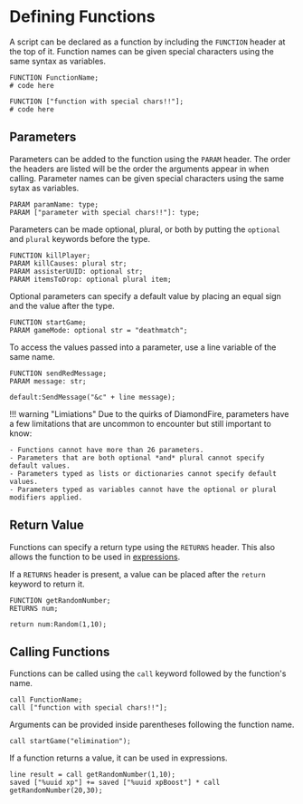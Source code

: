 # Defining Functions
A script can be declared as a function by including the `FUNCTION` header at the top of it. Function names can be given special characters using the same syntax as variables.
```tc
FUNCTION FunctionName;
# code here
```

```tc
FUNCTION ["function with special chars!!"];
# code here
```

## Parameters
Parameters can be added to the function using the `PARAM` header. The order the headers are listed will be the order the arguments appear in when calling. Parameter names can be given special characters using the same sytax as variables.

```tc
PARAM paramName: type;
PARAM ["parameter with special chars!!"]: type;
```

Parameters can be made optional, plural, or both by putting the `optional` and `plural` keywords before the type.

```tc
FUNCTION killPlayer;
PARAM killCauses: plural str;
PARAM assisterUUID: optional str;
PARAM itemsToDrop: optional plural item;
```

Optional parameters can specify a default value by placing an equal sign and the value after the type.

```tc
FUNCTION startGame;
PARAM gameMode: optional str = "deathmatch";
```

To access the values passed into a parameter, use a line variable of the same name.
```tc
FUNCTION sendRedMessage;
PARAM message: str;

default:SendMessage("&c" + line message);
```

!!! warning "Limiations"
    Due to the quirks of DiamondFire, parameters have a few limitations that are uncommon to encounter but still important to know:
    
    - Functions cannot have more than 26 parameters.
    - Parameters that are both optional *and* plural cannot specify default values.
    - Parameters typed as lists or dictionaries cannot specify default values.
    - Parameters typed as variables cannot have the optional or plural modifiers applied.    


## Return Value
Functions can specify a return type using the `RETURNS` header. This also allows the function to be used in [expressions](../language_features/expressions.md). 

If a `RETURNS` header is present, a value can be placed after the `return` keyword to return it.

```tc
FUNCTION getRandomNumber;
RETURNS num;

return num:Random(1,10);
```

## Calling Functions
Functions can be called using the `call` keyword followed by the function's name. 

```tc
call FunctionName;
call ["function with special chars!!"];
```

Arguments can be provided inside parentheses following the function name.
```tc
call startGame("elimination");
```

If a function returns a value, it can be used in expressions.

```tc
line result = call getRandomNumber(1,10);
saved ["%uuid xp"] += saved ["%uuid xpBoost"] * call getRandomNumber(20,30);
```